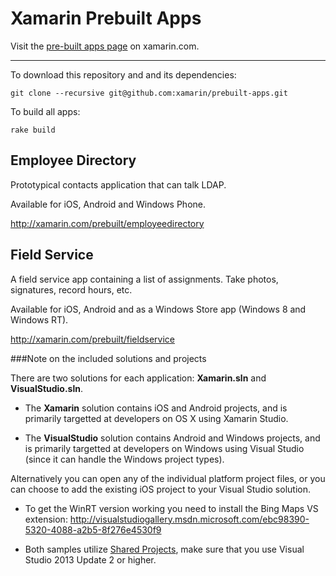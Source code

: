 # Xamarin Prebuilt Apps

Visit the [pre-built apps page](http://xamarin.com/prebuilt/) on xamarin.com.

---------------

To download this repository and and its dependencies:

```shell
git clone --recursive git@github.com:xamarin/prebuilt-apps.git
```

To build all apps:

```shell
rake build
```

## Employee Directory

Prototypical contacts application that can talk LDAP.

Available for iOS, Android and Windows Phone.

http://xamarin.com/prebuilt/employeedirectory

## Field Service

A field service app containing a list of assignments.  Take photos, signatures, record hours, etc.

Available for iOS, Android and as a Windows Store app (Windows 8 and Windows RT).

http://xamarin.com/prebuilt/fieldservice


###Note on the included solutions and projects

There are two solutions for each application: **Xamarin.sln** and **VisualStudio.sln**.

* The **Xamarin** solution contains iOS and Android projects, and is primarily targetted at developers on OS X using Xamarin Studio. 

* The **VisualStudio** solution contains Android and Windows projects, and is primarily targetted at developers on Windows using Visual Studio (since it can handle the Windows project types).

Alternatively you can open any of the individual platform project files, or you can choose to add the existing iOS project to your Visual Studio solution.

* To get the WinRT version working you need to install the Bing Maps VS extension: http://visualstudiogallery.msdn.microsoft.com/ebc98390-5320-4088-a2b5-8f276e4530f9

* Both samples utilize [Shared Projects](http://developer.xamarin.com/guides/cross-platform/application_fundamentals/shared_projects/), make sure that you use Visual Studio 2013 Update 2 or higher.
